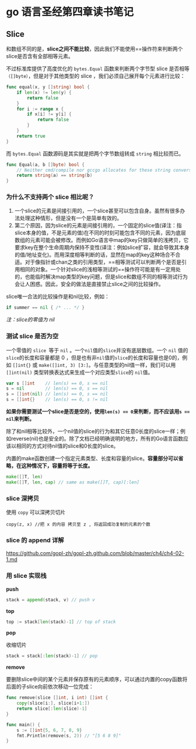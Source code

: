 # go 语言圣经第四章读书笔记

## Slice

和数组不同的是，**slice之间不能比较**，因此我们不能使用==操作符来判断两个slice是否含有全部相等元素。

不过标准库提供了高度优化的 `bytes.Equal`  函数来判断两个字节型 slice 是否相等`（[]byte）`，但是对于其他类型的 slice ，我们必须自己展开每个元素进行比较：

```go
func equal(x, y []string) bool {
    if len(x) != len(y) {
        return false
    }
    for i := range x {
        if x[i] != y[i] {
            return false
        }
    }
    return true
}
```

而 `bytes.Equal` 函数源码是其实就是把两个字节数组转成 `string` 相比较而已。

```go
func Equal(a, b []byte) bool {
	// Neither cmd/compile nor gccgo allocates for these string conversions.
	return string(a) == string(b)
}
```

### 为什么不支持两个 slice 相比呢？

1. 一个slice的元素是间接引用的，一个slice甚至可以包含自身。虽然有很多办法处理这种情形，但是没有一个是简单有效的。
2. 第二个原因，因为slice的元素是间接引用的，一个固定的slice值(译注：指slice本身的值，不是元素的值)在不同的时刻可能包含不同的元素，因为底层数组的元素可能会被修改。而例如Go语言中map的key只做简单的浅拷贝，它要求key在整个生命周期内保持不变性(译注：例如slice扩容，就会导致其本身的值/地址变化)。而用深度相等判断的话，显然在map的key这种场合不合适。对于像指针或chan之类的引用类型，==相等测试可以判断两个是否是引用相同的对象。一个针对slice的浅相等测试的==操作符可能是有一定用处的，也能临时解决map类型的key问题，但是slice和数组不同的相等测试行为会让人困惑。因此，安全的做法是直接禁止slice之间的比较操作。

slice唯一合法的比较操作是和nil比较，例如：

```go
if summer == nil { /* ... */ }
```

*注：slice的零值为 nil*



### 测试 slice 是否为空

一个零值的 `slice `等于 `nil` 。一个`nil`值的`slice`并没有底层数组。一个 `nil` 值的`slice`的长度和容量都是 0 ，但是也有非`nil`值的`slice`的长度和容量也是0的，例如 `[]int{}` 或 `make([]int, 3) [3:]`。与任意类型的nil值一样，我们可以用 `[]int(nil)` 类型转换表达式来生成一个对应类型`slice`的  `nil`值。

```go
var s []int    // len(s) == 0, s == nil
s = nil        // len(s) == 0, s == nil
s = []int(nil) // len(s) == 0, s == nil
s = []int{}    // len(s) == 0, s != nil
```

**如果你需要测试一个slice是否是空的，使用`len(s) == 0`来判断，而不应该用`s == nil`来判断。**

除了和nil相等比较外，一个nil值的slice的行为和其它任意0长度的slice一样；例如reverse(nil)也是安全的。除了文档已经明确说明的地方，所有的Go语言函数应该以相同的方式对待nil值的slice和0长度的slice。

内置的make函数创建一个指定元素类型、长度和容量的slice。**容量部分可以省略，在这种情况下，容量将等于长度。**

```go
make([]T, len)
make([]T, len, cap) // same as make([]T, cap)[:len]
```

### slice 深拷贝

使用 `copy` 可以深拷贝切片

```
copy(z, x) //把 x 的内容 拷贝至 z , 将返回成功复制的元素的个数
```



### slice 的 append 详解

https://github.com/gopl-zh/gopl-zh.github.com/blob/master/ch4/ch4-02-1.md



### 用 slice 实现栈



**push**

```go
stack = append(stack, v) // push v
```

**top**

```go
top := stack[len(stack)-1] // top of stack
```

**pop**

收缩切片

```go
stack = stack[:len(stack)-1] // pop
```

**remove**

要删除slice中间的某个元素并保存原有的元素顺序，可以通过内置的copy函数将后面的子slice向前依次移动一位完成：

```go
func remove(slice []int, i int) []int {
	copy(slice[i:], slice[i+1:])
	return slice[:len(slice)-1]
}

func main() {
	s := []int{5, 6, 7, 8, 9}
	fmt.Println(remove(s, 2)) // "[5 6 8 9]"
}
```

